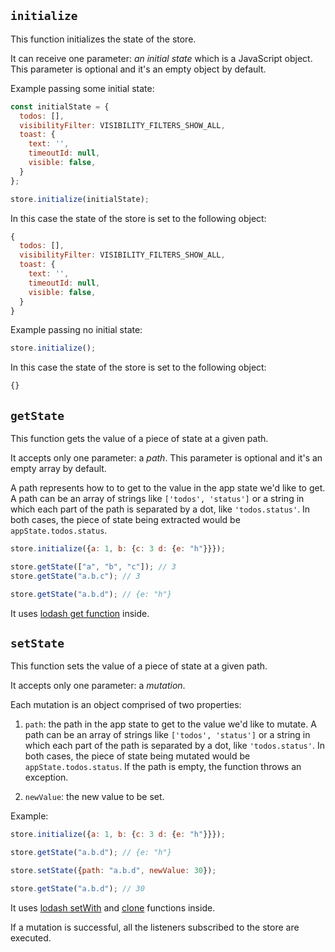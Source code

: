 ## `initialize`
This function initializes the state of the store.

It can receive one parameter: *an initial state* which is a JavaScript object. 
This parameter is optional and it's an empty object by default.

Example passing some initial state:
```js
const initialState = {
  todos: [],
  visibilityFilter: VISIBILITY_FILTERS_SHOW_ALL,
  toast: {
    text: '',
    timeoutId: null,
    visible: false,
  }
};

store.initialize(initialState);
```
In this case the state of the store is set to the following object:
```js
{
  todos: [],
  visibilityFilter: VISIBILITY_FILTERS_SHOW_ALL,
  toast: {
    text: '',
    timeoutId: null,
    visible: false,
  }
}
```

Example passing no initial state:
```js
store.initialize();
```
In this case the state of the store is set to the following object:
```js
{}
```

## `getState`
This function gets the value of a piece of state at a given path.

It accepts only one parameter: a *path*.
This parameter is optional and it's an empty array by default.

A path represents how to to get to the value in the app state we'd like to get. A path can be an array of strings like `['todos', 'status']` or a string in which each part of the path is separated by a dot, like `'todos.status'`. In both cases, the piece of state being extracted would be `appState.todos.status`.

```js
store.initialize({a: 1, b: {c: 3 d: {e: "h"}}});

store.getState(["a", "b", "c"]); // 3
store.getState("a.b.c"); // 3

store.getState("a.b.d"); // {e: "h"}

```

It uses [lodash get function](https://lodash.com/docs/4.17.11#get) inside.


## `setState`
This function sets the value of a piece of state at a given path.

It accepts only one parameter: a *mutation*.

Each mutation is an object comprised of two properties: 

1. `path`: the path in the app state to get to the value we'd like to mutate. A path can be an array of strings like `['todos', 'status']` or a string in which each part of the path is separated by a dot, like `'todos.status'`. In both cases, the piece of state being mutated would be `appState.todos.status`.
If the path is empty, the function throws an exception.

2. `newValue`: the new value to be set.

Example:
```js
store.initialize({a: 1, b: {c: 3 d: {e: "h"}}});

store.getState("a.b.d"); // {e: "h"}

store.setState({path: "a.b.d", newValue: 30});

store.getState("a.b.d"); // 30
```

It uses [lodash setWith](https://lodash.com/docs/4.17.11#setWith) and [clone](https://lodash.com/docs/4.17.11#clone) functions inside.

If a mutation is successful, all the listeners subscribed to the store are executed.